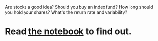 Are stocks a good idea? Should you buy an index fund? How long should you hold your shares? What's the return rate and variability? 

# Read [the notebook](https://github.com/harokb/how-good-are-stocks/blob/master/How%20good%20are%20stocks%3F.ipynb) to find out.


